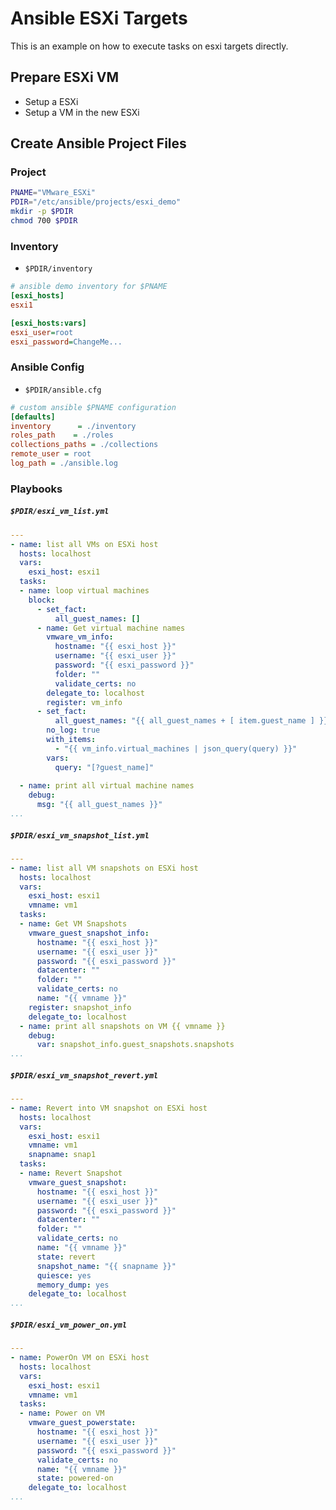 
# Ansible ESXi Targets
This is an example on how to execute tasks on esxi targets directly.

## Prepare ESXi VM
* Setup a ESXi
* Setup a VM in the new ESXi

## Create Ansible Project Files

### Project
```bash
PNAME="VMware_ESXi"
PDIR="/etc/ansible/projects/esxi_demo"
mkdir -p $PDIR
chmod 700 $PDIR
```
### Inventory
* <code>$PDIR/inventory</code>
```ini
# ansible demo inventory for $PNAME
[esxi_hosts]
esxi1

[esxi_hosts:vars]
esxi_user=root
esxi_password=ChangeMe...
```
### Ansible Config
* <code>$PDIR/ansible.cfg</code>
```ini
# custom ansible $PNAME configuration
[defaults]
inventory      = ./inventory
roles_path    = ./roles
collections_paths = ./collections
remote_user = root
log_path = ./ansible.log
```
### Playbooks
##### <code>$PDIR/esxi_vm_list.yml</code>
```yaml
---
- name: list all VMs on ESXi host
  hosts: localhost
  vars:
    esxi_host: esxi1
  tasks:
  - name: loop virtual machines
    block:
      - set_fact:
          all_guest_names: []
      - name: Get virtual machine names
        vmware_vm_info:
          hostname: "{{ esxi_host }}"
          username: "{{ esxi_user }}"
          password: "{{ esxi_password }}"
          folder: ""
          validate_certs: no
        delegate_to: localhost
        register: vm_info
      - set_fact:
          all_guest_names: "{{ all_guest_names + [ item.guest_name ] }}"
        no_log: true
        with_items:
          - "{{ vm_info.virtual_machines | json_query(query) }}"
        vars:
          query: "[?guest_name]"
          
  - name: print all virtual machine names
    debug:
      msg: "{{ all_guest_names }}"
...
```

##### <code>$PDIR/esxi_vm_snapshot_list.yml</code>
```yaml
---
- name: list all VM snapshots on ESXi host
  hosts: localhost
  vars:
    esxi_host: esxi1
    vmname: vm1
  tasks:
  - name: Get VM Snapshots
    vmware_guest_snapshot_info:
      hostname: "{{ esxi_host }}"
      username: "{{ esxi_user }}"
      password: "{{ esxi_password }}"
      datacenter: ""
      folder: ""
      validate_certs: no
      name: "{{ vmname }}"
    register: snapshot_info
    delegate_to: localhost
  - name: print all snapshots on VM {{ vmname }}
    debug: 
      var: snapshot_info.guest_snapshots.snapshots
...
```

##### <code>$PDIR/esxi_vm_snapshot_revert.yml</code>
```yaml
---
- name: Revert into VM snapshot on ESXi host
  hosts: localhost
  vars:
    esxi_host: esxi1
    vmname: vm1
    snapname: snap1
  tasks:
  - name: Revert Snapshot
    vmware_guest_snapshot:
      hostname: "{{ esxi_host }}"
      username: "{{ esxi_user }}"
      password: "{{ esxi_password }}"
      datacenter: ""
      folder: ""
      validate_certs: no
      name: "{{ vmname }}"
      state: revert
      snapshot_name: "{{ snapname }}"
      quiesce: yes
      memory_dump: yes
    delegate_to: localhost
...
```

##### <code>$PDIR/esxi_vm_power_on.yml</code>
```yaml
---
- name: PowerOn VM on ESXi host
  hosts: localhost
  vars:
    esxi_host: esxi1
    vmname: vm1
  tasks:
  - name: Power on VM
    vmware_guest_powerstate:
      hostname: "{{ esxi_host }}"
      username: "{{ esxi_user }}"
      password: "{{ esxi_password }}"
      validate_certs: no
      name: "{{ vmname }}"
      state: powered-on
    delegate_to: localhost
...
```
<!--stackedit_data:
eyJoaXN0b3J5IjpbLTYwMTIxMzM2MSwyMTE5MDEyMjk2LDU5OT
U0ODI4OCw3MzA5OTgxMTZdfQ==
-->